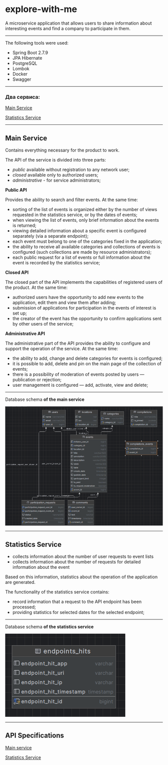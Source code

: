 # explore-with-me

A microservice application that allows users to share information about interesting events and find a company to
participate in them.

---
The following tools were used:

- Spring Boot 2.7.9
- JPA Hibernate
- PostgreSQL
- Lombok
- Docker
- Swagger

---

### Два сервиса:
[Main Service](#Main-Service)

[Statistics Service](#Statistics-Service)

---

## <a name="Main-Service"></a> Main Service

Contains everything necessary for the product to work.

The API of the service is divided into three parts:
- *public* available without registration to any network user;
- *closed* available only to authorized users;
- *administrative* - for service administrators;


**Public API**

Provides the ability to search and filter events. At the same time:
- sorting of the list of events is organized either by the number of views requested in the statistics service, or by the dates of events;
- when viewing the list of events, only brief information about the events is returned;
- viewing detailed information about a specific event is configured separately (via a separate endpoint);
- each event must belong to one of the categories fixed in the application;
- the ability to receive all available categories and collections of events is configured (such collections are made by resource administrators);
- each public request for a list of events or full information about the event is recorded by the statistics service;

**Closed API**

The closed part of the API implements the capabilities of registered users of the product. At the same time:
- authorized users have the opportunity to add new events to the application, edit them and view them after adding;
- submission of applications for participation in the events of interest is set up;
- the creator of the event has the opportunity to confirm applications sent by other users of the service;

**Administrative API**

The administrative part of the API provides the ability to configure and support the operation of the service. At the same time:
- the ability to add, change and delete categories for events is configured;
- it is possible to add, delete and pin on the main page of the collection of events;
- there is a possibility of moderation of events posted by users — publication or rejection;
- user management is configured — add, activate, view and delete;

---
Database schema **of the main service**

![Диаграмма](diagram_main_service.png)

---

## <a name="Statistics-Service"></a> Statistics Service

- collects information about the number of user requests to event lists
- collects information about the number of requests for detailed information about the event

Based on this information, statistics about the operation of the application are generated.

The functionality of the statistics service contains:
- record information that a request to the API endpoint has been processed;
- providing statistics for selected dates for the selected endpoint;

---

Database schema **of the statistics service**

![Диаграмма](diagram_stats_service.png)

---

## API Specifications
[Main service](ewm-main-service-spec.json)

[Statistics Service](ewm-stats-service-spec.json)

